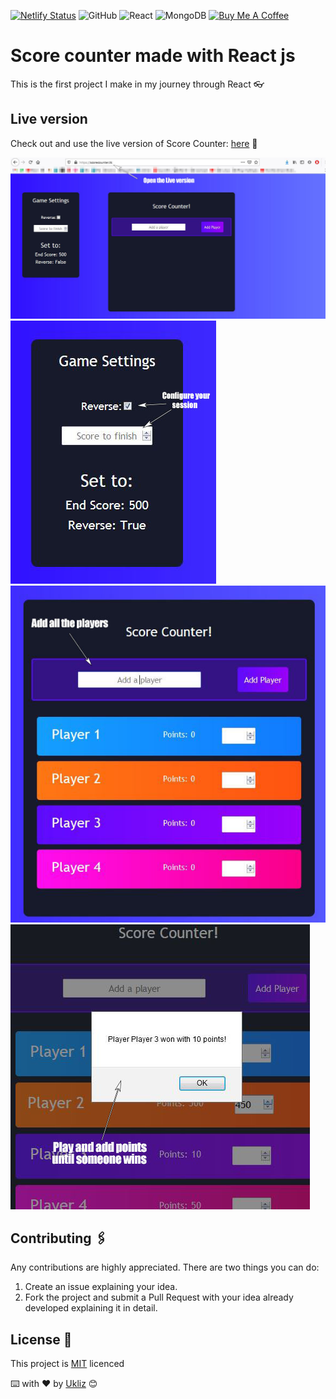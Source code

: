 [![Netlify Status](https://api.netlify.com/api/v1/badges/860a8714-466a-4ce8-bdff-c36679de8a22/deploy-status)](https://app.netlify.com/sites/score-counter/deploys) ![GitHub](https://img.shields.io/github/license/Uklizdev/React-Score-Counter?style=for-the-badge) ![React](https://img.shields.io/badge/React-20232A?style=for-the-badge&logo=react&logoColor=61DAFB) ![MongoDB](https://img.shields.io/badge/MongoDB-4EA94B?style=for-the-badge&logo=mongodb&logoColor=white) <a href="https://www.buymeacoffee.com/ukliz" target="_blank"><img src="https://cdn.buymeacoffee.com/buttons/default-orange.png" alt="Buy Me A Coffee" height="28" width="130"></a>

# Score counter made with React js

This is the first project I make in my journey through React 👓

## Live version

Check out and use the live version of Score Counter: [here](https://scorecounter.tk/) 📡

![MainScreen](./Images/Main.JPG)
![Settings](./Images/Settings.JPG)
![Players](./Images/AddPlayers.JPG)
![Victory](./Images/Victory.JPG)

## Contributing 🖇️

Any contributions are highly appreciated. There are two things you can do:

1. Create an issue explaining your idea.
2. Fork the project and submit a Pull Request with your idea already developed explaining it in detail.

## License 📄

This project is [MIT](https://choosealicense.com/licenses/mit/) licenced

⌨️ with ❤️ by [Ukliz](https://github.com/Uklizdev) 😊
